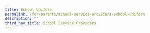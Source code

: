```yaml
---
title: School Uniform
permalink: /for-parents/school-service-providers/school-uniform
description: ""
third_nav_title: School Service Providers
---
```

